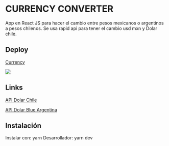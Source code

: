 # CURRENCY CONVERTER
App en React JS para hacer el cambio entre pesos mexicanos o argentinos a pesos chilenos.
Se usa rapid api para tener el cambio usd mxn y Dolar chile.


## Deploy
[Currency](https://mxn-to-clp.netlify.app)

![](https://res.cloudinary.com/dlrsxizob/image/upload/v1664508985/currency.jpg)


## Links

[API Dolar Chile](https://api.cmfchile.cl/documentacion/index.html)

[API Dolar Blue Argentina](https://bluelytics.com.ar/#!/api)


## Instalación

Instalar con: yarn
Desarrollador: yarn dev
